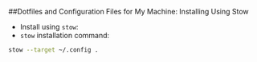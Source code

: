 ##Dotfiles and Configuration Files for My Machine: Installing Using Stow

- Install using `stow`:
- `stow` installation command:

```bash
stow --target ~/.config .
```

